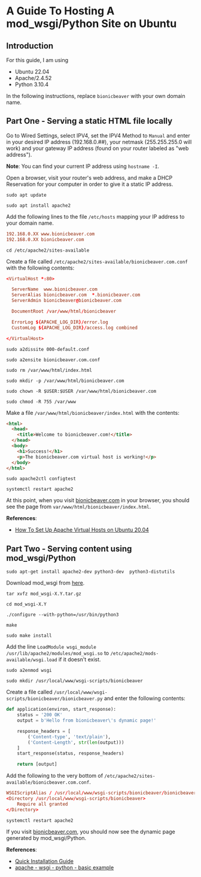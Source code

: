 # A Guide To Hosting A mod_wsgi/Python Site on Ubuntu

## Introduction

For this guide, I am using

- Ubuntu 22.04
- Apache/2.4.52
- Python 3.10.4

In the following instructions, replace `bionicbeaver` with your own domain name.

## Part One - Serving a static HTML file locally

Go to Wired Settings, select IPV4, set the IPV4 Method to `Manual` and enter in your desired IP address (192.168.0.##), your netmask (255.255.255.0 will work) and your gateway IP address (found on your router labeled as "web address").

**Note**: You can find your current IP address using `hostname -I`.

Open a browser, visit your router's web address, and make a DHCP Reservation for your computer in order to give it a static IP address.

`sudo apt update`

`sudo apt install apache2`

Add the following lines to the file `/etc/hosts` mapping your IP address to your domain name.

```conf
192.168.0.XX www.bionicbeaver.com
192.168.0.XX bionicbeaver.com
```

`cd /etc/apache2/sites-available`

Create a file called `/etc/apache2/sites-available/bionicbeaver.com.conf` with the following contents:

```conf
<VirtualHost *:80>

  ServerName  www.bionicbeaver.com
  ServerAlias bionicbeaver.com  *.bionicbeaver.com
  ServerAdmin bionicbeaver@bionicbeaver.com

  DocumentRoot /var/www/html/bionicbeaver

  ErrorLog ${APACHE_LOG_DIR}/error.log
  CustomLog ${APACHE_LOG_DIR}/access.log combined

</VirtualHost>
```

`sudo a2dissite 000-default.conf`

`sudo a2ensite bionicbeaver.com.conf`

`sudo rm /var/www/html/index.html`

`sudo mkdir -p /var/www/html/bionicbeaver.com`

`sudo chown -R $USER:$USER /var/www/html/bionicbeaver.com`

`sudo chmod -R 755 /var/www`


Make a file `/var/www/html/bionicbeaver/index.html` with the contents:

```html
<html>
  <head>
    <title>Welcome to bionicbeaver.com!</title>
  </head>
  <body>
    <h1>Success!</h1>
    <p>The bionicbeaver.com virtual host is working!</p>
  </body>
</html>
```

`sudo apache2ctl configtest`

`systemctl restart apache2`

At this point, when you visit [bionicbeaver.com](bionicbeaver.com) in your browser, you should see the page from `var/www/html/bionicbeaver/index.html`.

**References**:

- [How To Set Up Apache Virtual Hosts on Ubuntu 20.04](https://www.digitalocean.com/community/tutorials/how-to-set-up-apache-virtual-hosts-on-ubuntu-20-04)

## Part Two - Serving content using mod_wsgi/Python

`sudo apt-get install apache2-dev python3-dev  python3-distutils`

Download mod_wsgi from [here](https://github.com/GrahamDumpleton/mod_wsgi/releases).

`tar xvfz mod_wsgi-X.Y.tar.gz`

`cd mod_wsgi-X.Y`

`./configure --with-python=/usr/bin/python3`

`make`

`sudo make install`

Add the line `LoadModule wsgi_module /usr/lib/apache2/modules/mod_wsgi.so` to `/etc/apache2/mods-available/wsgi.load` if it doesn't exist.

`sudo a2enmod wsgi`

`sudo mkdir /usr/local/www/wsgi-scripts/bionicbeaver`

Create a file called `/usr/local/www/wsgi-scripts/bionicbeaver/bionicbeaver.py` and enter the following contents:

```python
def application(environ, start_response):
    status = '200 OK'
    output = b'Hello from bionicbeaver\'s dynamic page!'

    response_headers = [
        ('Content-type', 'text/plain'),
        ('Content-Length', str(len(output)))
    ]
    start_response(status, response_headers)

    return [output]
```

Add the following to the very bottom of `/etc/apache2/sites-available/bionicbeaver.com.conf`.

```conf
WSGIScriptAlias / /usr/local/www/wsgi-scripts/bionicbeaver/bionicbeaver.py
<Directory /usr/local/www/wsgi-scripts/bionicbeaver>
    Require all granted
</Directory>
```

`systemctl restart apache2`

If you visit [bionicbeaver.com](bionicbeaver.com), you should now see the dynamic page generated by mod_wsgi/Python.

**References**:

- [Quick Installation Guide](https://modwsgi.readthedocs.io/en/master/user-guides/quick-installation-guide.html)
- [apache - wsgi - python - basic example](https://stackoverflow.com/a/41827304/9576988)
